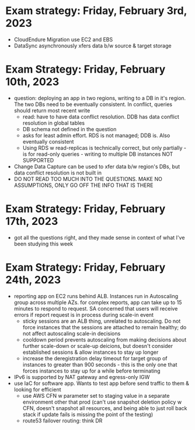 # Exam strategy: Friday, February 3rd, 2023
- CloudEndure Migration use EC2 and EBS
- DataSync asynchronously xfers data b/w source & target storage 

# Exam Strategy: Friday, February 10th, 2023 
- question: deploying an app in two regions, writing to a DB in it's region. The two DBs need to be eventually consistent. In conflict, queries should return most recent write 
    - read: have to have data conflict resolution. DDB has data conflict resolution in global tables 
    - DB schema not defined in the question
    - asks for least admin effort. RDS is not managed; DDB is. Also eventually consistent 
    - Using RDS w read-replicas is technically correct, but only partially - is for read-only queries - writing to multiple DB instances NOT SUPPORTED
- Change Data Capture can be used to xfer data b/w region's DBs, but data conflict resolution is not built in
- DO NOT READ TOO MUCH INTO THE QUESTIONS. MAKE NO ASSUMPTIONS, ONLY GO OFF THE INFO THAT IS THERE

# Exam Strategy: Friday, February 17th, 2023 
- got all the questions right, and they made sense in context of what I've been studying this week 

# Exam Strategy: Friday, February 24th, 2023 
- reporting app on EC2 runs behind ALB. Instances run in Autoscaling group across multiple AZs. for complex reports, app can take up to 15 minutes to respond to request. SA concerned that users will receive errors if report request is in process during scale-in event
    - sticky sessions are an ALB thing, unrelated to autoscaling. Do not force instances that the sessions are attached to remain healthy; do not affect autoscaling scale-in decisions 
    - cooldown period prevents autoscaling from making decisions about further scale-down or scale-up deicions, but doesn't consider established sessions & allow instances to stay up longer 
    - increase the deregistration delay timeout for target group of instances to greater than 900 seconds - this is the only one that forces instances to stay up for a while before terminating 
- IPv6 is supported by NAT gateway and egress-only IGW 
- use IaC for software app. Wants to test app before send traffic to them & looking for efficient
    - use AWS CFN w parameter set to staging value in a separate environment other that prod (can't use snapshot deletion policy w CFN, doesn't snapshot all resources, and being able to just roll back stack if update fails is missing the point of the testing)
    - route53 failover routing: think DR
